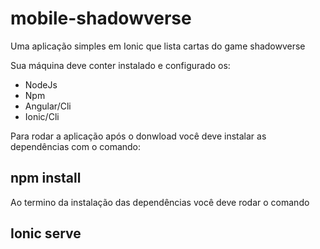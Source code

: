 # mobile-shadowverse
Uma aplicação simples em Ionic que lista cartas do game shadowverse

Sua máquina deve conter instalado e configurado os:

- NodeJs
- Npm
- Angular/Cli
- Ionic/Cli

Para rodar a aplicação após o donwload você deve instalar as dependências com o comando:

## npm install

Ao termino da instalação das dependências você deve rodar o comando

## Ionic serve